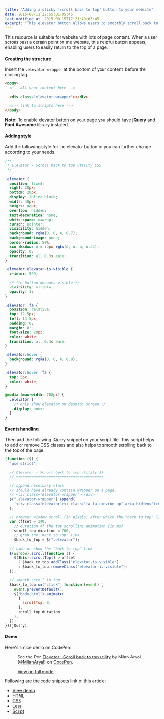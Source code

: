```yaml
---
title: "Adding a sticky 'scroll back to top' button to your website"
date: 2015-08-11T22:55:01+05:45
last_modified_at: 2015-08-15T17:21:49+05:45
excerpt: "This elevator button allows users to smoothly scroll back to the top of the page."
---
```


This resource is suitable for website with lots of page content. When a user scrolls past a certain point on the website, this helpful button appears, enabling users to easily return to the top of a page.

#### Creating the structure

Insert the `.elevator-wrapper` at the bottom of your content, before the closing tag.

```html
<body>
  <!-- all your content here -->

  <div class="elevator-wrapper"></div>

  <!-- link to scripts here -->
</body>
```

**Note:** To enable elevator button on your page you should have **jQuery** and **Font Awesome** library installed.

#### Adding style

Add the following style for the elevator button or you can further change according to your needs.

```css
/**
 * Elevator - Scroll back to top utility CSS
 */

.elevator {
  position: fixed;
  right: 20px;
  bottom: 20px;
  display: inline-block;
  width: 48px;
  height: 48px;
  overflow: hidden;
  text-decoration: none;
  white-space: nowrap;
  cursor: pointer;
  visibility: hidden;
  background: rgba(0, 0, 0, 0.7);
  background-image: none;
  border-radius: 50%;
  box-shadow: 0 0 10px rgba(0, 0, 0, 0.05);
  opacity: 0;
  transition: all 0.3s ease;
}

.elevator.elevator-is-visible {
  z-index: 999;

  /* the button becomes visible */
  visibility: visible;
  opacity: 1;
}

.elevator .fa {
  position: relative;
  top: 12.5px;
  left: 14.5px;
  padding: 0;
  margin: 0;
  font-size: 20px;
  color: white;
  transition: all 0.3s ease;
}

.elevator:hover {
  background: rgba(0, 0, 0, 0.8);
}

.elevator:hover .fa {
  top: 5px;
  color: white;
}

@media (max-width: 768px) {
  .elevator {
    /* only show elevator on desktop screen */
    display: none;
  }
}
```

#### Events handling

Then add the following jQuery snippet on your script file. This script helps to add or remove CSS classes and also helps to smooth scrolling back to the top of the page.

```js
(function ($) {
  "use strict";

  // Elevator - Scroll back to top utility JS
  // ========================================

  // append necessary class
  // should have already contain wrapper on a page.
  // <div class="elevator-wrapper"></div>
  $(".elevator-wrapper").append(
    '<div class="elevator"><i class="fa fa-chevron-up" aria-hidden="true"></i></div>'
  );

  // browser window scroll (in pixels) after which the "back to top" link is shown
  var offset = 300,
    // duration of the top scrolling animation (in ms)
    scroll_top_duration = 700,
    // grab the "back to top" link
    $back_to_top = $(".elevator");

  // hide or show the "back to top" link
  $(window).scroll(function () {
    $(this).scrollTop() > offset
      ? $back_to_top.addClass("elevator-is-visible")
      : $back_to_top.removeClass("elevator-is-visible");
  });

  // smooth scroll to top
  $back_to_top.on("click", function (event) {
    event.preventDefault();
    $("body,html").animate(
      {
        scrollTop: 0,
      },
      scroll_top_duration
    );
  });
})(jQuery);
```

#### Demo

Here's a nice demo on CodePen:

<figure>
  <p data-height="268" data-theme-id="0" data-slug-hash="gpEdYM" data-default-tab="result" data-user="MilanAryal" class='codepen'>See the Pen <a href='http://codepen.io/MilanAryal/pen/gpEdYM/'>Elevator - Scroll back to top utility</a> by Milan Aryal (<a href='http://codepen.io/MilanAryal' rel='me'>@MilanAryal</a>) on <a href='http://codepen.io' rel='nofollow'>CodePen</a>.</p>

  <figcaption><a href="http://codepen.io/MilanAryal/full/gpEdYM/">View on full mode</a></figcaption>
</figure>

Following are the code snippets link of this article:

- [View demo](http://codepen.io/MilanAryal/full/gpEdYM)
- [HTML](http://codepen.io/MilanAryal/pen/gpEdYM.html)
- [CSS](http://codepen.io/MilanAryal/pen/gpEdYM.css)
- [Less](http://codepen.io/MilanAryal/pen/gpEdYM.less)
- [Script](http://codepen.io/MilanAryal/pen/gpEdYM.js)

<!-- CodePen JS -->
<script async src="//assets.codepen.io/assets/embed/ei.js"></script>
